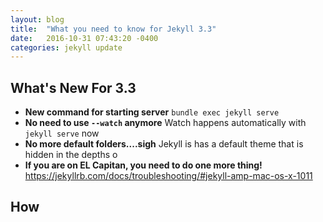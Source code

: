 ```yaml
---
layout: blog
title:  "What you need to know for Jekyll 3.3"
date:   2016-10-31 07:43:20 -0400
categories: jekyll update
---
```


## What's New For 3.3
* **New command for starting server**
  ```bundle exec jekyll serve```
* **No need to use `--watch` anymore**
  Watch happens automatically with `jekyll serve` now
* **No more default folders....sigh**
  Jekyll is has a default theme that is hidden in the depths o
* **If you are on EL Capitan, you need to do one more thing!**
  https://jekyllrb.com/docs/troubleshooting/#jekyll-amp-mac-os-x-1011

## How
